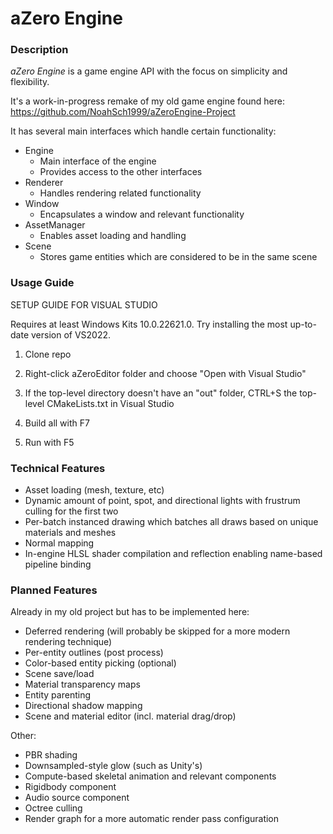 # aZero Engine

### Description
*aZero Engine* is a game engine API with the focus on simplicity and flexibility.

It's a work-in-progress remake of my old game engine found here: https://github.com/NoahSch1999/aZeroEngine-Project

It has several main interfaces which handle certain functionality:
 - Engine
	 - Main interface of the engine
	 - Provides access to the other interfaces
 - Renderer
	 - Handles rendering related functionality
 - Window
	 - Encapsulates a window and relevant functionality
 - AssetManager
	 - Enables asset loading and handling
 - Scene
	 - Stores game entities which are considered to be in the same scene

### Usage Guide
SETUP GUIDE FOR VISUAL STUDIO

Requires at least Windows Kits 10.0.22621.0. Try installing the most up-to-date version of VS2022.

1. Clone repo

2. Right-click aZeroEditor folder and choose "Open with Visual Studio"

3. If the top-level directory doesn't have an "out" folder, CTRL+S the top-level CMakeLists.txt in Visual Studio

4. Build all with F7

5. Run with F5 

### Technical Features

 - Asset loading (mesh, texture, etc)
 - Dynamic amount of point, spot, and directional lights with frustrum culling for the first two
 - Per-batch instanced drawing which batches all draws based on unique materials and meshes
 - Normal mapping
 - In-engine HLSL shader compilation and reflection enabling name-based pipeline binding

### Planned Features
Already in my old project but has to be implemented here:

 - Deferred rendering (will probably be skipped for a more modern rendering technique)
 - Per-entity outlines (post process)
 - Color-based entity picking (optional)
 - Scene save/load
 - Material transparency maps
 - Entity parenting
 - Directional shadow mapping
 - Scene and material editor (incl. material drag/drop)
 
Other:
 - PBR shading
 - Downsampled-style glow (such as Unity's)
 - Compute-based skeletal animation and relevant components
 - Rigidbody component
 - Audio source component
 - Octree culling
 - Render graph for a more automatic render pass configuration
